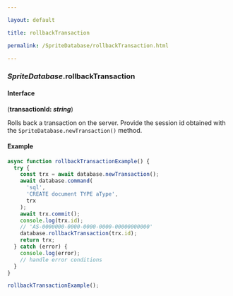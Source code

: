```yaml
---

layout: default

title: rollbackTransaction

permalink: /SpriteDatabase/rollbackTransaction.html

---
```


### _SpriteDatabase_.rollbackTransaction

#### Interface

(**transactionId: *string***)

Rolls back a transaction on the server. Provide the session id obtained with the `SpriteDatabase.newTransaction()` method.

#### Example

```ts
async function rollbackTransactionExample() {
  try {
    const trx = await database.newTransaction();
    await database.command(
      'sql',
      'CREATE document TYPE aType',
      trx
    );
    await trx.commit();
    console.log(trx.id);
    // 'AS-0000000-0000-0000-0000-00000000000'
    database.rollbackTransaction(trx.id);
    return trx;
  } catch (error) {
    console.log(error);
    // handle error conditions
  }
}

rollbackTransactionExample();
```

